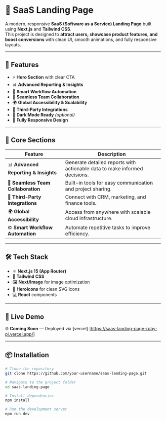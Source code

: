 # 🚀 SaaS Landing Page

A modern, responsive **SaaS (Software as a Service) Landing Page** built using **Next.js** and **Tailwind CSS**.  
This project is designed to **attract users, showcase product features, and boost conversions** with clean UI, smooth animations, and fully responsive layouts.

---

## 🌟 Features

- ⚡ **Hero Section** with clear CTA
- 📊 **Advanced Reporting & Insights**
- 🤖 **Smart Workflow Automation**
- 👥 **Seamless Team Collaboration**
- 🌍 **Global Accessibility & Scalability**
- 🔗 **Third-Party Integrations**
- 🌙 **Dark Mode Ready** *(optional)*
- 📱 **Fully Responsive Design**

---

## 🧠 Core Sections

| Feature | Description |
|---------|-------------|
| 📊 **Advanced Reporting & Insights** | Generate detailed reports with actionable data to make informed decisions. |
| 🤝 **Seamless Team Collaboration** | Built-in tools for easy communication and project sharing. |
| 🔗 **Third-Party Integrations** | Connect with CRM, marketing, and finance tools. |
| 🌍 **Global Accessibility** | Access from anywhere with scalable cloud infrastructure. |
| ⚙️ **Smart Workflow Automation** | Automate repetitive tasks to improve efficiency. |

---

## 🛠️ Tech Stack

- ⚛️ **Next.js 15 (App Router)**
- 💨 **Tailwind CSS**
- 🖼️ **Next/Image** for image optimization
- 🎯 **Heroicons** for clean SVG icons
- 💻 **React** components

---

## 🔗 Live Demo

🌐 **Coming Soon** — Deployed via [vercel] 
[https://saas-landing-page-ruby-pi.vercel.app/]

---

## 📦 Installation

```bash
# Clone the repository
git clone https://github.com/your-username/saas-landing-page.git

# Navigate to the project folder
cd saas-landing-page

# Install dependencies
npm install

# Run the development server
npm run dev






